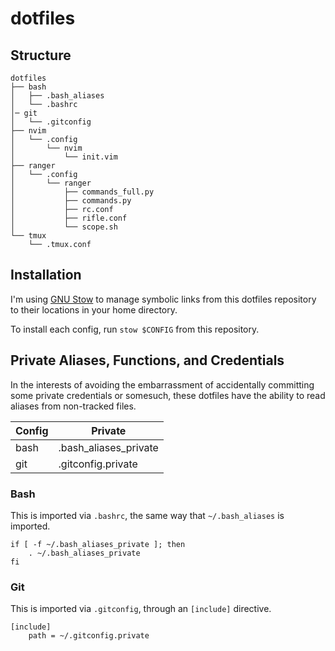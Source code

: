 # dotfiles

## Structure
```
dotfiles
├── bash
│   ├── .bash_aliases
│   └── .bashrc
│─ git
│   └── .gitconfig
├── nvim
│   └── .config
│       └── nvim
│           └── init.vim
├── ranger
│   └── .config
│       └── ranger
│           ├── commands_full.py
│           ├── commands.py
│           ├── rc.conf
│           ├── rifle.conf
│           └── scope.sh
└── tmux
    └── .tmux.conf
```

## Installation

I'm using [GNU Stow](https://www.gnu.org/software/stow/) to manage symbolic links from this dotfiles repository to their locations in your home directory.

To install each config, run `stow $CONFIG` from this repository.

## Private Aliases, Functions, and Credentials

In the interests of avoiding the embarrassment of accidentally committing some private credentials or somesuch, these dotfiles have the ability to read aliases from non-tracked files.

| Config | Private               |
| ------ | --------------------- |
| bash   | .bash_aliases_private |
| git    | .gitconfig.private    |

### Bash
This is imported via `.bashrc`, the same way that `~/.bash_aliases` is imported.

```
if [ -f ~/.bash_aliases_private ]; then
    . ~/.bash_aliases_private
fi
```

### Git
This is imported via `.gitconfig`, through an `[include]` directive.

```
[include]
    path = ~/.gitconfig.private
```
